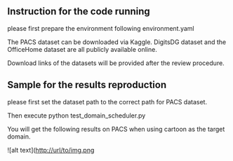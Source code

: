 ## Instruction for the code running

please first prepare the environment following environment.yaml


The PACS dataset can be downloaded via Kaggle. DigitsDG dataset and the OfficeHome dataset are all publicly available online.


Download links of the datasets will be provided after the review procedure. 


## Sample for the results reproduction

please first set the dataset path to the correct path for PACS dataset.


Then execute python test_domain_scheduler.py


You will get the following results on PACS when using cartoon as the target domain.

![alt text]([http://url/to/img.png](https://github.com/KPeng9510/EBiL-HaDS/blob/master/test.png)


